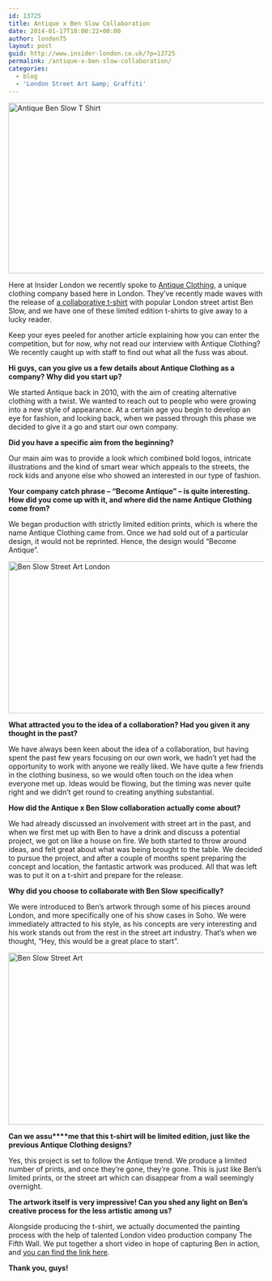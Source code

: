 ```yaml
---
id: 13725
title: Antique x Ben Slow Collaboration
date: 2014-01-17T10:00:22+00:00
author: london75
layout: post
guid: http://www.insider-london.co.uk/?p=13725
permalink: /antique-x-ben-slow-collaboration/
categories:
  - blog
  - 'London Street Art &amp; Graffiti'
---
```

[<img class="alignnone size-full wp-image-13735" alt="Antique Ben Slow T Shirt" src="http://www.insider-london.co.uk/wp-content/uploads/2014/01/Antique-Ben-Slow-T-Shirt.jpg" width="566" height="337" />](http://www.insider-london.co.uk/wp-content/uploads/2014/01/Antique-Ben-Slow-T-Shirt.jpg)

Here at Insider London we recently spoke to [Antique Clothing](http://www.becomeantique.com/), a unique clothing company based here in London. They’ve recently made waves with the release of [a collaborative t-shirt](http://www.becomeantique.com/product/ben-slow-x-antique-collab-t-shirt-white/) with popular London street artist Ben Slow, and we have one of these limited edition t-shirts to give away to a lucky reader.

Keep your eyes peeled for another article explaining how you can enter the competition, but for now, why not read our interview with Antique Clothing? We recently caught up with staff to find out what all the fuss was about.

**Hi guys, can you give us a few details about Antique Clothing as a company? Why did you start up?**

We started Antique back in 2010, with the aim of creating alternative clothing with a twist. We wanted to reach out to people who were growing into a new style of appearance. At a certain age you begin to develop an eye for fashion, and looking back, when we passed through this phase we decided to give it a go and start our own company.

**Did you have a specific aim from the beginning?**

Our main aim was to provide a look which combined bold logos, intricate illustrations and the kind of smart wear which appeals to the streets, the rock kids and anyone else who showed an interested in our type of fashion.

**Your company catch phrase – “Become Antique” &#8211; is quite interesting. How did you come up with it, and where did the name Antique Clothing come from?**

We began production with strictly limited edition prints, which is where the name Antique Clothing came from. Once we had sold out of a particular design, it would not be reprinted. Hence, the design would “Become Antique”.

<img class="alignnone size-full wp-image-13736" alt="Ben Slow Street Art London" src="http://www.insider-london.co.uk/wp-content/uploads/2014/01/Ben-Slow-Street-Art-London.jpg" width="569" height="300" />

**What attracted you to the idea of a collaboration? Had you given it any thought in the past?**

We have always been keen about the idea of a collaboration, but having spent the past few years focusing on our own work, we hadn’t yet had the opportunity to work with anyone we really liked. We have quite a few friends in the clothing business, so we would often touch on the idea when everyone met up. Ideas would be flowing, but the timing was never quite right and we didn&#8217;t get round to creating anything substantial.

**How did the Antique x Ben Slow collaboration actually come about?** 

We had already discussed an involvement with street art in the past, and when we first met up with Ben to have a drink and discuss a potential project, we got on like a house on fire. We both started to throw around ideas, and felt great about what was being brought to the table. We decided to pursue the project, and after a couple of months spent preparing the concept and location, the fantastic artwork was produced. All that was left was to put it on a t-shirt and prepare for the release.

**Why did you choose to collaborate with Ben Slow specifically?** 

We were introduced to Ben&#8217;s artwork through some of his pieces around London, and more specifically one of his show cases in Soho. We were immediately attracted to his style, as his concepts are very interesting and his work stands out from the rest in the street art industry. That&#8217;s when we thought, &#8220;Hey, this would be a great place to start&#8221;.

<img class="alignnone size-full wp-image-13737" alt="Ben Slow Street Art" src="http://www.insider-london.co.uk/wp-content/uploads/2014/01/Ben-Slow-Street-Art.jpg" width="569" height="340" />

**Can we assu****me that this t-shirt will be limited edition, just like the previous Antique Clothing designs?**

Yes, this project is set to follow the Antique trend. We produce a limited number of prints, and once they&#8217;re gone, they&#8217;re gone. This is just like Ben&#8217;s limited prints, or the street art which can disappear from a wall seemingly overnight.

**The artwork itself is very impressive! Can you shed any light on Ben’s creative process for the less artistic among us?**

Alongside producing the t-shirt, we actually documented the painting process with the help of talented London video production company The Fifth Wall. We put together a short video in hope of capturing Ben in action, and [you can find the link here](http://vimeo.com/82909177).

**Thank you, guys!**